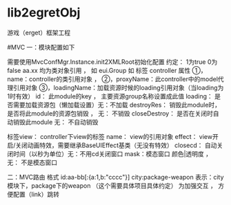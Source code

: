 # lib2egretObj
游戏（erget）框架工程

#MVC
一：模块配置如下
<?xml version="1.0" encoding="UTF-8"?>
<mvc>
	<controller id="city" name="aa.xx" proxyName="aa.xx" loading="1" loadingName="aa.xx" destroyRes="1" closeDestroy="1">
		<view name="aa.xx" effect="aa.xx" closecd="10" mask="0x000000|0.7"/>
	</controller>
</mvc>	
需要使用MvcConfMgr.Instance.init2XMLRoot初始化配置
约定： 1为true 0为false
aa.xx 均为类对象引用 ， 如 eui.Group
如 标签 controller 属性 ①，name：controller的类引用对象 ， 
②，proxyName：此controller中的model代理引用对象
③，loadingName：加载资源时候的loading引用对象（当loading为1时有效）
id： 此module的key ， 主要资源group名称设置成此值
loading： 是否需要加载资源包（懒加载设置）无：不加载
destroyRes： 销毁此module时，是否将此module的资源包销毁 ， 无： 不销毁
closeDestroy： 是否在关闭时自动销毁此module 无： 不自动销毁

 标签view： controller下view的标签
name： view的引用对象
effect： view开启/关闭动画特效，需要继承BaseUIEffect基类（无没有特效）
closecd： 自动关闭时间（以秒为单位）无：不用cd关闭窗口
mask：模态窗口 颜色|透明度 ， 无： 不是模态窗口

二：MVC路由
格式 id:aa-bb[:{a:1,b:"cccc"}]
city:package-weapon  表示：city模块下，package下的weapon （这个需要具体项目具体约定）
为加强交互 ， 方便配置（link）跳转
